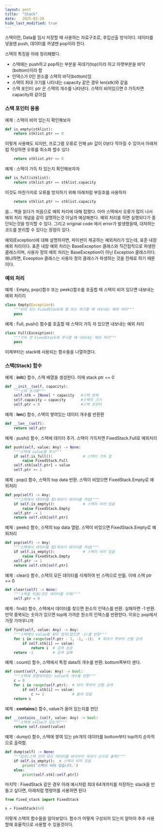 ```yaml
---
layout: post
title:  "Stack"
date:   2025-03-20
hide_last_modified: true
---
```

스택이란, Data를 임시 저장할 때 사용하는 자료구조로, 후입선출 방식이다. 데이터를 넣을땐 push, 데이터를 꺼낼땐 pop이라 한다.

스택의 특징을 아래 정리해봤다.
- 스택에는 push하고 pop하는 부분을 꼭데기(top)이라 하고 아랫부분을 바닥(bottom)이라 함
- 인덱스가 0인 원소를 스택의 바닥(bottom)임
- 스택의 최대 크기를 나타내는 capacity 같은 경우 len(stk)와 같음
- 스택 포인터: ptr 은 스택의 개수를 나타낸다. 스택이 비어있으면 0 가득차면 capacity와 같아짐

### 스택 포인터 응용

예제 : 스택이 비어 있는지 확인해보자
~~~python
def is_empty(stklist):
    return stklist.ptr == 0
~~~

이렇게 사용해도 되지만, 프로그램 오류로 인해 ptr 값이 0보다 작아질 수 있어서 아래처럼 작성하면 오류를 최소화 할수 있다
~~~python
    return stklist.ptr <= 0
~~~

예제 : 스택이 가득 차 있는지 확인해보자자
~~~python
def is_full(stklist):
    return stklist.ptr == stklist.capacity
~~~

이것도 마찬가지로 오류를 방지하기 위해 아래처럼 부등호를 사용하자
~~~python
    return stklist.ptr >= stklist.capacity
~~~

음... 책을 읽다가 처음으로 예외 처리에 대해 접했다. 아마 스택에서 오류가 많이 나서 예외 처리 개념을 같이 설명하는것 아닐까 예상해본다. 예외 처리를 하면 실행되다가 중단되는것을 방지할 수 있다. 그리고 original code 에서 error가 발생했을때, 대처하는 코드를 분리할 수 있다는 장점이 있다.

예외(Exception)에 대해 설명하자면, 파이썬이 제공하는 예외처리가 있는데, 표준 내장 예외 처리이다. 표준 내장 예외 처리는 BaseException 클래스와 직간접적으로 파생한 클래스이며, 사용자 정의 예외 처리는 BaseException이 아닌 Exception 클래스이다. 왜냐하면, Eceoption 클래스는 사용자 정의 클래스가 파생하는 것을 전제로 하기 때문이다.

### 예외 처리

예제 : Empty, pop()함수 또는 peek()함수를 호출할 때 스택이 비어 있으면 내보내는 예외 처리리
~~~python
class Empty(Exception):
    """비어 있는 FixedStack에 팝 또는 피크할 때 내보내는 예외 처리"""
    pass
~~~

예제 : Full, push() 함수를 호출할 때 스택이 가득 차 있으면 내보내는 예외 처리
~~~python
class Full(Exceiption):
    """가득 찬 FixedStack에 푸시할 떄 내보내는 예외 처리"""
    pass
~~~

이제부터는 stack에 사용되는 함수들을 나열하겠다.

### 스택(Stack) 함수

예제 : __init__() 함수, 스택 배열을 생성한다. 이때 stack ptr == 0
~~~python
def __init__(self, capacity):
    """스택 초기화"""
    self.stk = [None] * capacity   #스택 본체
    self.capacity = capacity       #스택의 크기
    self.ptr = 0                   #스택 포인터
~~~

예제 : __len__() 함수, 스택의 쌓여있는 데이터 개수를 반환환
~~~python
def __len__(self):
    return self.ptr
~~~

예제 : push() 함수, 스택에 데이터 추가. 스택이 가득차면 FixedStack.Full로 예외처리
~~~python
def push(self, value: Any) -> None:
    """스택에 value를 푸시"""
    if self.is_full():              # 스택이 가득 참
        raise FixedStack.Full
    self.stk[self.ptr] = value
    self.ptr += 1
~~~

예제 : pop() 함수, 스택의 top data 반환. 스택이 비었으면 FixedStack.Empty로 예외처리
~~~python
def pop(self) -> Any:
    """스택에서 데이터를 팝(꼭대기 데이터를 꺼냄)"""
    if self.is_empty():             # 스택이 비어 있음
        raise FixedStack.Empty
    self.ptr -= 1
    return self.stk[self.ptr]
~~~

예제 : peek() 함수, 스택의 top data 열람. 스택이 비었으면 FixedStack.Empty로 예외처리
~~~python
def pop(self) -> Any:
    """스택에서 데이터를 팝(꼭대기 데이터를 꺼냄)"""
    if self.is_empty():             # 스택이 비어 있음
        raise FixedStack.Empty
    self.ptr -= 1
    return self.stk[self.ptr]
~~~

예제 : clear() 함수, 스택의 모든 데이터를 삭제하여 빈 스택으로 만듦. 이때 스택 ptr == 0
~~~python
def clear(self) -> None:
    """스택을 비움(모든 데이터를 삭제)"""
    self.ptr = 0
~~~

예제 : find() 함수, 스택에서 데이터를 찾으면 원소의 인덱스를 반환. 실패하면 -1 반환. 만약 중복되는 숫자가 있으면 top에 가까운 원소의 인덱스를 반환한다. 이유는 pop에서 가장 가까우니까
~~~python
def find(self, value: Any) -> Any:
    """스택에서 value를 찾아 첨자(없으면 -1)를 반환"""
    for i in range(self.ptr - 1, -1, -1):  # 꼭대기 쪽부터 선형 검색
        if self.stk[i] == value:
            return i  # 검색 성공
    return -1         # 검색 실패
~~~

예제 : count() 함수, 스택에서 특정 data의 개수를 반환. bottom쪽부터 센다.
~~~python
def count(self, value: Any) -> bool:
    """스택에 포함되어있는 value의 개수를 반환"""
    c = 0
    for i in range(self.ptr):  # 바닥 쪽부터 선형 검색
        if self.stk[i] == value:
            c += 1             # 들어 있음
    return c
~~~

예제 : __contains__() 함수, value가 들어 있는지를 판단
~~~python
def __contains__(self, value: Any) -> bool:
    """스택에 value가 있는가?"""
    return self.count(value)
~~~

예제 : dump() 함수, 스택에 쌓여 있는 ptr개의 데이터를 bottom부터 top까지 순차적으로 출력함.
~~~python
def dump(self) -> None:
    """덤프(스택 안의 모든 데이터를 바닥부터 꼭대기 순으로 출력)"""
    if self.is_empty():  # 스택이 비어 있음
        print('스택이 비어 있습니다.')
    else:
        print(self.stk[:self.ptr])
~~~

마지막 : FixedStack 같은 경우 아래 예시처럼 최대 64개까지를 저장하는 stack을 만들고 싶다면, 아래처럼 명령어를 사용하면 된다
~~~python
from fixed_stack import FixedStack

s = FixedStack(64)
~~~

이렇게 스택의 함수들을 알아보았다. 함수가 어떻게 구성되어 있는지 알아야 추후 사용할때 효율적으로 사용할 수 있을것이다.